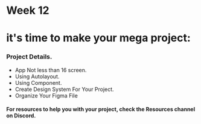 # Week 12

# it's time to make your mega project:

### Project Details.
- App Not less than 16 screen.
- Using Autolayout.
- Using Component.
- Create Design System For Your Project.
- Organize Your Figma File 

#### For resources to help you with your project, check the Resources channel on Discord.
